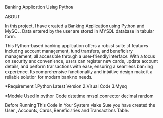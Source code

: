 Banking Application Using Python

ABOUT

In this project, I have created a Banking Application using Python and MySQL. Data entered by the user are stored in MYSQL database in tabular form.

This Python-based banking application offers a robust suite of features including account management, fund transfers, and beneficiary management, all accessible through a user-friendly interface. With a focus on security and convenience, users can register new cards, update account details, and perform transactions with ease, ensuring a seamless banking experience. Its comprehensive functionality and intuitive design make it a reliable solution for modern banking needs.

*Requirement 
1.Python Latest Version
2.Visual Code 
3.Mysql

*Module Used In python Code 
datetime
mysql.connector 
decimal random

Before Running This Code in Your System Make Sure you have created the User , Accounts, Cards, Beneficiaries and Transactions Table.
